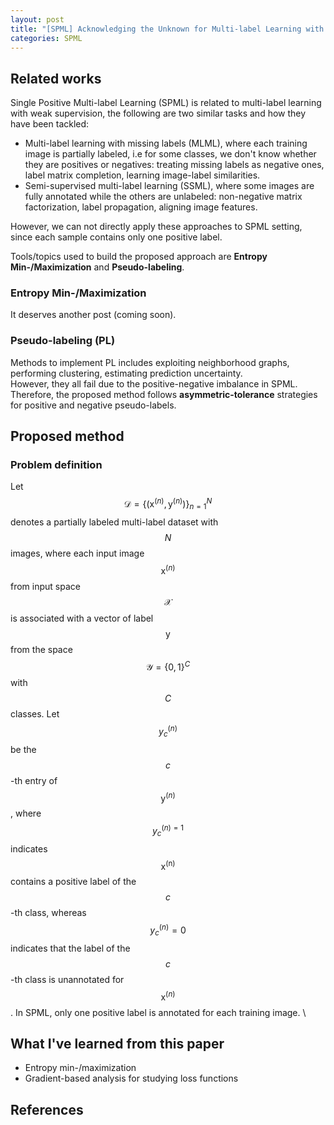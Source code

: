 ```yaml
---
layout: post
title: "[SPML] Acknowledging the Unknown for Multi-label Learning with Single Positive Labels"
categories: SPML
---
```


## **Related works**
Single Positive Multi-label Learning (SPML) is related to multi-label learning with weak supervision, the following are two similar tasks and how they have been tackled:
- Multi-label learning with missing labels (MLML), where each training image is partially labeled, i.e for some classes, we don\'t know whether they are positives or negatives: treating missing labels as negative ones, label matrix completion, learning image-label similarities.
- Semi-supervised multi-label learning (SSML), where some images are fully annotated while the others are unlabeled: non-negative matrix factorization, label propagation, aligning image features. 

However, we can not directly apply these approaches to SPML setting, since each sample contains only one positive label.

Tools/topics used to build the proposed approach are **Entropy Min-/Maximization** and **Pseudo-labeling**.

### **Entropy Min-/Maximization**
It deserves another post (coming soon).
### **Pseudo-labeling (PL)**
Methods to implement PL includes exploiting neighborhood graphs, performing clustering, estimating prediction uncertainty. \
However, they all fail due to the positive-negative imbalance in SPML. Therefore, the proposed method follows **asymmetric-tolerance** strategies for positive and negative pseudo-labels.

## **Proposed method**
### **Problem definition**
Let $$\mathcal{D} = \{(\mathrm{x}^{(n)}, \mathrm{y}^{(n)})\}_{n=1}^N$$ denotes a partially labeled multi-label dataset with $$N$$ images, where each input image $$\mathrm{x}^{(n)}$$ from input space $$\mathcal{X}$$ is associated with a vector of label $$\mathrm{y}$$ from the space $$\mathcal{Y} = \{0,1\}^C$$ with $$C$$ classes. Let $$y_c^{(n)}$$ be the $$c$$-th entry of $$\mathrm{y}^{(n)}$$, where $$y_c^{(n) = 1}$$ indicates $$\mathrm{x^{(n)}}$$ contains a positive label of the $$c$$-th class, whereas $$y_c^{(n)} = 0$$ indicates that the label of the $$c$$-th class is unannotated for $$\mathrm{x}^{(n)}$$. In SPML, only one positive label is annotated for each training image. \


## **What I\'ve learned from this paper**
- Entropy min-/maximization
- Gradient-based analysis for studying loss functions

## **References**